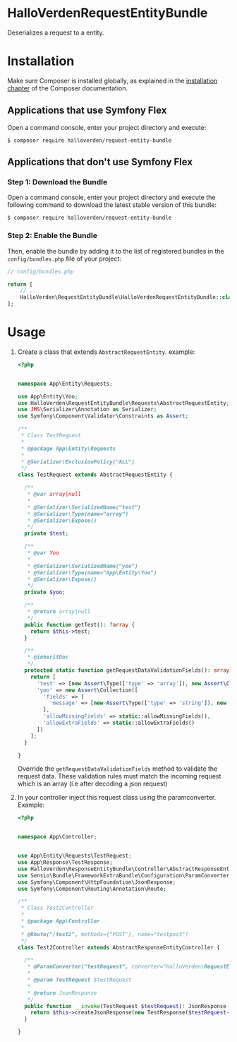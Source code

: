 HalloVerdenRequestEntityBundle
==============================
Deserializes a request to a entity.

Installation
============

Make sure Composer is installed globally, as explained in the
[installation chapter](https://getcomposer.org/doc/00-intro.md)
of the Composer documentation.

Applications that use Symfony Flex
----------------------------------

Open a command console, enter your project directory and execute:

```console
$ composer require halloverden/request-entity-bundle
```

Applications that don't use Symfony Flex
----------------------------------------

### Step 1: Download the Bundle

Open a command console, enter your project directory and execute the
following command to download the latest stable version of this bundle:

```console
$ composer require halloverden/request-entity-bundle
```

### Step 2: Enable the Bundle

Then, enable the bundle by adding it to the list of registered bundles
in the `config/bundles.php` file of your project:

```php
// config/bundles.php

return [
    // ...
    HalloVerden\RequestEntityBundle\HalloVerdenRequestEntityBundle::class => ['all' => true],
];
```

Usage
============

1. Create a class that extends `AbstractRequestEntity`. example:
   ```php
   <?php
   
   
   namespace App\Entity\Requests;
   
   use App\Entity\Yoo;
   use HalloVerden\RequestEntityBundle\Requests\AbstractRequestEntity;
   use JMS\Serializer\Annotation as Serializer;
   use Symfony\Component\Validator\Constraints as Assert;
   
   /**
    * Class TestRequest
    *
    * @package App\Entity\Requests
    *
    * @Serializer\ExclusionPolicy("ALL")
    */
   class TestRequest extends AbstractRequestEntity {
   
     /**
      * @var array|null
      *
      * @Serializer\SerializedName("test")
      * @Serializer\Type(name="array")
      * @Serializer\Expose()
      */
     private $test;
   
     /**
      * @var Yoo
      *
      * @Serializer\SerializedName("yoo")
      * @Serializer\Type(name="App\Entity\Yoo")
      * @Serializer\Expose()
      */
     private $yoo;
   
     /**
      * @return array|null
      */
     public function getTest(): ?array {
       return $this->test;
     }
   
     /**
      * @inheritDoc
      */
     protected static function getRequestDataValidationFields(): array {
       return [
         'test' => [new Assert\Type(['type' => 'array']), new Assert\Count(['min' => 1])],
         'yoo' => new Assert\Collection([
           'fields' => [
             'message' => [new Assert\Type(['type' => 'string']), new Assert\NotBlank()]
           ],
           'allowMissingFields' => static::allowMissingFields(),
           'allowExtraFields' => static::allowExtraFields()
         ])
       ];
     }
   
   }
   ```
   Override the `getRequestDataValidationFields` method to validate the request data.
   These validation rules must match the incoming request which is an array (i.e after decoding a json request)

 2. In your controller inject this request class using the paramconverter. Example:
    ```php
    <?php
    
    
    namespace App\Controller;
    
    
    use App\Entity\Requests\TestRequest;
    use App\Response\TestResponse;
    use HalloVerden\ResponseEntityBundle\Controller\AbstractResponseEntityController;
    use Sensio\Bundle\FrameworkExtraBundle\Configuration\ParamConverter;
    use Symfony\Component\HttpFoundation\JsonResponse;
    use Symfony\Component\Routing\Annotation\Route;
    
    /**
     * Class Test2Controller
     *
     * @package App\Controller
     *
     * @Route("/test2", methods={"POST"}, name="testpost")
     */
    class Test2Controller extends AbstractResponseEntityController {
    
      /**
       * @ParamConverter("testRequest", converter="HalloVerden\RequestEntityBundle\ParamConverter\RequestEntityConverter", class="App\Entity\Requests\TestRequest")
       *
       * @param TestRequest $testRequest
       *
       * @return JsonResponse
       */
      public function __invoke(TestRequest $testRequest): JsonResponse {
        return $this->createJsonResponse(new TestResponse($testRequest->getTest()));
      }
    
    }
    ```
